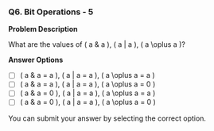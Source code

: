 ### Q6. Bit Operations - 5

**Problem Description**

What are the values of \( a \& a \), \( a | a \), \( a \oplus a \)?

**Answer Options**

- [ ] \( a \& a = a \), \( a | a = a \), \( a \oplus a = a \)
- [ ] \( a \& a = a \), \( a | a = a \), \( a \oplus a = 0 \)
- [ ] \( a \& a = 0 \), \( a | a = a \), \( a \oplus a = a \)
- [ ] \( a \& a = 0 \), \( a | a = a \), \( a \oplus a = 0 \)

You can submit your answer by selecting the correct option.
